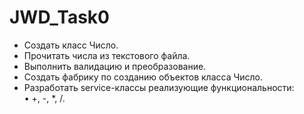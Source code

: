 # JWD_Task0

-  Создать класс Число. 
-  Прочитать числа из текстового файла. 
-  Выполнить валидацию и преобразование. 
-  Создать фабрику по созданию объектов класса Число. 
-  Разработать service-классы реализующие функциональности:  
•  +, -, *, /. 
